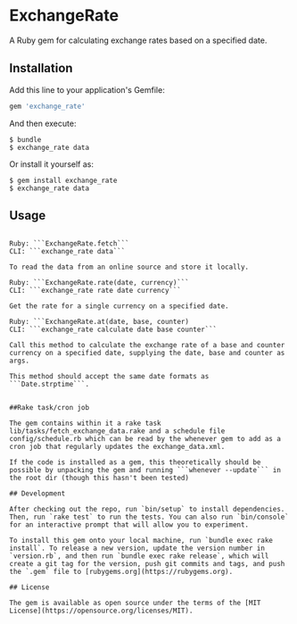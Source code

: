 # ExchangeRate

A Ruby gem for calculating exchange rates based on a specified date.

## Installation

Add this line to your application's Gemfile:

```ruby
gem 'exchange_rate'
```

And then execute:

    $ bundle
    $ exchange_rate data

Or install it yourself as:

    $ gem install exchange_rate
    $ exchange_rate data

## Usage

```'require/exchange_rate'

Ruby: ```ExchangeRate.fetch```
CLI: ```exchange_rate data```

To read the data from an online source and store it locally.

Ruby: ```ExchangeRate.rate(date, currency)```
CLI: ```exchange_rate rate date currency```

Get the rate for a single currency on a specified date.

Ruby: ```ExchangeRate.at(date, base, counter)
CLI: ```exchange_rate calculate date base counter```

Call this method to calculate the exchange rate of a base and counter currency on a specified date, supplying the date, base and counter as args.

This method should accept the same date formats as ```Date.strptime```.


##Rake task/cron job

The gem contains within it a rake task lib/tasks/fetch_exchange_data.rake and a schedule file config/schedule.rb which can be read by the whenever gem to add as a cron job that regularly updates the exchange_data.xml.

If the code is installed as a gem, this theoretically should be possible by unpacking the gem and running ```whenever --update``` in the root dir (though this hasn't been tested)

## Development

After checking out the repo, run `bin/setup` to install dependencies. Then, run `rake test` to run the tests. You can also run `bin/console` for an interactive prompt that will allow you to experiment.

To install this gem onto your local machine, run `bundle exec rake install`. To release a new version, update the version number in `version.rb`, and then run `bundle exec rake release`, which will create a git tag for the version, push git commits and tags, and push the `.gem` file to [rubygems.org](https://rubygems.org).

## License

The gem is available as open source under the terms of the [MIT License](https://opensource.org/licenses/MIT).
